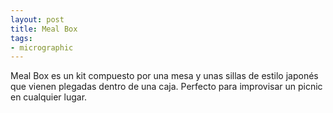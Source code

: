 ```yaml
---
layout: post
title: Meal Box
tags:
- micrographic
---
```

Meal Box es un kit compuesto por una mesa y unas sillas de estilo japonés que vienen plegadas dentro de una caja. Perfecto para improvisar un picnic en cualquier lugar.
